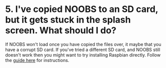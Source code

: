# 5. I've copied NOOBS to an SD card, but it gets stuck in the splash screen. What should I do?

If NOOBS won't load once you have copied the files over, it maybe that you have a corrupt SD card.
If you've tried a different SD card, and NOOBS still doesn't work then you might want to try installing Raspbian directly. Follow the [guide here](https://www.raspberrypi.org/help/help-software-guide/quickstart) for instructions.
